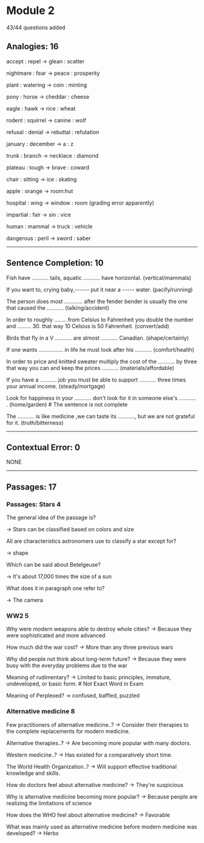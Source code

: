 # Module 2

43/44 questions added

## **Analogies**: 16

accept : repel -> glean : scatter

nightmare : fear -> peace : prosperity

plant : watering -> coin : minting

pony : horse -> cheddar : cheese

eagle : hawk -> rice : wheat

rodent : squirrel -> canine : wolf

refusal : denial -> rebuttal : refutation

january : december -> a : z

trunk : branch -> necklace : diamond

plateau : tough -> brave : coward

chair : sitting -> ice : skating

apple : orange -> room:hut

hospital : wing -> window : room (grading error apparently)

impartial : fair -> sin : vice

human : mammal -> truck : vehicle

dangerous : peril -> sword : saber

---

## **Sentence Completion**: 10

Fish have ........... tails, aquatic ........... have horizontal. (vertical/mammals)

If you want to, crying baby,------ put it near a ----- water. (pacify/running)

The person does most ............ after the fender bender is usually the one that caused the ........... (talking/accident)

In order to roughly ........ from Celsius to Fahrenheit you double the number and ......... 30. that way 10 Celsius is 50 Fahrenheit. (convert/add)

Birds that fly in a V ........... are almost ........... Canadian. (shape/certainly)

If one wants ................ in life he must look after his ........... (comfort/health)

In order to price and knitted sweater multiply the cost of the ........... by three that way you can and keep the prices ........... (materials/affordable)

If you have a ........... job you must be able to support ........... three times your annual income. (steady/mortgage)

Look for happiness in your ........... don't look for it in someone else's ........... . (home/garden) # The sentence is not complete

The ........... is like medicine ,we can taste its ..........., but we are not grateful for it. (truth/bitterness)

---

## **Contextual Error**: 0

NONE

---

## **Passages**: 17

### Passages: Stars 4

The general idea of the passage is?

-> Stars can be classified based on colors and size

All are characteristics astronomers use to classify a star except for?

-> shape

Which can be said about Betelgeuse?

-> It's about 17,000 times the size of a sun

What does it in paragraph one refer to?

-> The camera

### WW2 5

Why were modern weapons able to destroy whole cities?
-> Because they were sophisticated and more advanced

How much did the war cost?
-> More than any three previous wars

Why did people not think about long-term future?
-> Because they were busy with the everyday problems due to the war

Meaning of rudimentary?
-> Limited to basic principles, immature, undeveloped, or basic form.  # Not Exact Word in Exam

Meaning of Perplexed?
-> confused, baffled, puzzled

### Alternative medicine 8

Few practitioners of alternative medicine..?
-> Consider their therapies to the complete replacements for modern medicine.

Alternative therapies..?
-> Are becoming more popular with many doctors.

Western medicine..?
-> Has existed for a comparatively short time.

The World Health Organization..?
-> Will support effective traditional knowledge and skills.

How do doctors feel about alternative medicine?
-> They're suspicious

Why is alternative medicine becoming more popular?
-> Because people are realizing the limitations of science

How does the WHO feel about alternative medicine?
-> Favorable

What was mainly used as alternative medicine before modern medicine was developed?
-> Herbs
